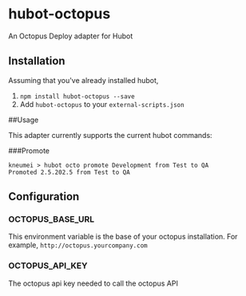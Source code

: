 # hubot-octopus

An Octopus Deploy adapter for Hubot

## Installation

Assuming that you've already installed hubot,
1. `npm install hubot-octopus --save`
2. Add `hubot-octopus` to your `external-scripts.json`

##Usage

This adapter currently supports the current hubot commands:

###Promote
```
kneumei > hubot octo promote Development from Test to QA
Promoted 2.5.202.5 from Test to QA
```

## Configuration

### OCTOPUS_BASE_URL
This environment variable is the base of your octopus installation. For example, `http://octopus.yourcompany.com`

### OCTOPUS_API_KEY
The octopus api key needed to call the octopus API

